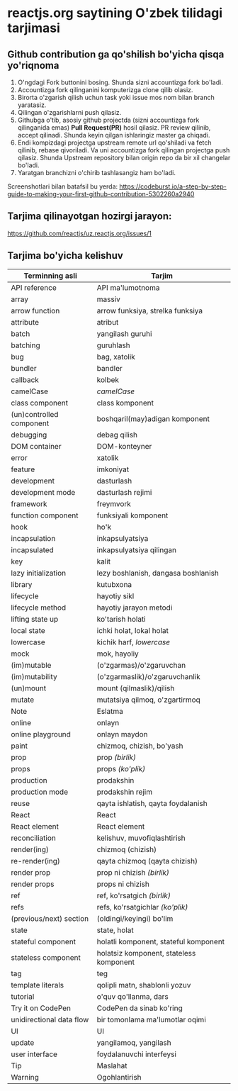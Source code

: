 # reactjs.org saytining O'zbek tilidagi tarjimasi

## Github contribution ga qo'shilish bo'yicha qisqa yo'riqnoma
1. O'ngdagi Fork buttonini bosing. Shunda sizni accountizga fork bo'ladi.
2. Accountizga fork qilinganini komputerizga clone qilib olasiz.
3. Birorta o'zgarish qilish uchun task yoki issue mos nom bilan branch yaratasiz.
4. Qilingan o'zgarishlarni push qilasiz.
5. Githubga o'tib, asosiy github projectda (sizni accountizga fork qilinganida emas) **Pull Request(PR)** hosil qilasiz. PR review qilinib, accept qilinadi. Shunda keyin qilgan ishlaringiz master ga chiqadi.
6. Endi kompizdagi projectga upstream remote url qo'shiladi va fetch qilinib, rebase qivoriladi. Va uni accountizga fork qilingan projectga push qilasiz. Shunda Upstream repository bilan origin repo da bir xil changelar bo'ladi.
7. Yaratgan branchizni o'chirib tashlasangiz ham bo'ladi.

Screenshotlari bilan batafsil bu yerda: https://codeburst.io/a-step-by-step-guide-to-making-your-first-github-contribution-5302260a2940 


## Tarjima qilinayotgan hozirgi jarayon: 
https://github.com/reactjs/uz.reactjs.org/issues/1

## Tarjima bo'yicha kelishuv

| Terminning asli | Tarjim |
| ------------------ | ---------- |
| API reference | API ma'lumotnoma |
| array | massiv |
| arrow function |  arrow funksiya, strelka funksiya  |
| attribute | atribut |
| batch | yangilash guruhi |
| batching | guruhlash |
| bug | bag, xatolik  |
| bundler | bandler |
| callback | kolbek |
| camelCase | *camelCase* |
| class component | class komponent |
| (un)controlled component | boshqaril(may)adigan komponent |
| debugging | debag qilish |
| DOM container | DOM-konteyner |
| error | xatolik |
| feature | imkoniyat |
| development | dasturlash |
| development mode | dasturlash rejimi |
| framework | freymvork |
| function component | funksiyali komponent |
| hook | ho'k |
| incapsulation | inkapsulyatsiya |
| incapsulated | inkapsulyatsiya qilingan |
| key | kalit |
| lazy initialization | lezy boshlanish, dangasa boshlanish |
| library | kutubxona |
| lifecycle | hayotiy sikl |
| lifecycle method | hayotiy jarayon metodi |
| lifting state up | ko'tarish holati |
| local state | ichki holat, lokal holat |
| lowercase | kichik harf, *lowercase* |
| mock | mok, hayoliy |
| (im)mutable | (o'zgarmas)/o'zgaruvchan |
| (im)mutability | (o'zgarmaslik)/o'zgaruvchanlik |
| (un)mount | mount (qilmaslik)/qilish |
| mutate | mutatsiya qilmoq, o'zgartirmoq |
| Note | Eslatma |
| online | onlayn |
| online playground | onlayn maydon |
| paint | chizmoq, chizish, bo'yash |
| prop | prop *(birlik)* |
| props | props *(ko'plik)* |
| production | prodakshin |
| production mode | prodakshin rejim |
| reuse | qayta ishlatish, qayta foydalanish |
| React | React |
| React element | React element |
| reconciliation | kelishuv, muvofiqlashtirish |
| render(ing) | chizmoq (chizish) |
| re-render(ing) | qayta chizmoq (qayta chizish) |
| render prop | prop ni chizish *(birlik)* |
| render props | props ni chizish |
| ref | ref, ko'rsatgich *(birlik)* |
| refs | refs, ko'rsatgichlar *(ko'plik)* |
| (previous/next) section | (oldingi/keyingi) bo'lim |
| state | state, holat |
| stateful component | holatli komponent, stateful komponent |
| stateless component | holatsiz komponent, stateless komponent |
| tag | teg |
| template literals | qolipli matn, shablonli yozuv |
| tutorial | o'quv qo'llanma, dars |
| Try it on CodePen | CodePen da sinab ko'ring |
| unidirectional data flow | bir tomonlama ma'lumotlar oqimi |
| UI | UI |
| update | yangilamoq, yangilash |
| user interface | foydalanuvchi interfeysi |
| Tip | Maslahat |
| Warning | Ogohlantirish |
